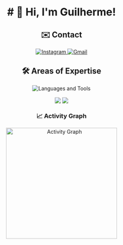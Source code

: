 <h1 align="center"># 👋 Hi, I'm Guilherme!</h1>

<h2 align="center">✉️ Contact</h2>

<p align="center">
  <a href="https://www.instagram.com/poma_gui" target="_blank">
    <img src="https://img.shields.io/badge/-Instagram-%23E4405F?style=for-the-badge&logo=instagram&logoColor=white" alt="Instagram" loading="lazy">
  </a>
  <a href="mailto:guilhermepomacercena@gmail.com">
    <img src="https://img.shields.io/badge/Gmail-D14836?style=for-the-badge&logo=gmail&logoColor=white" alt="Gmail" loading="lazy">
  </a>
</p>

<h2 align="center">🛠️ Areas of Expertise</h2>

<div align="center">
  <img src="https://skillicons.dev/icons?i=html,css,js,py,linux,c,cpp,cs,bash,sqlite,mysql,git,github&theme=dark" alt="Languages and Tools" />
</div>

<p align="center">
  <img src="https://github-readme-stats.vercel.app/api/top-langs/?username=GuilhermePoma&layout=compact&hide_border=true&theme=transparent" align="center" />
  <img src="https://github-readme-streak-stats.herokuapp.com?user=GuilhermePoma&theme=transparent&hide_border=true" align="center" />
</p>

<h3 align="center">📈 Activity Graph</h3>
<div align="center">
  <img height="300em" src="https://github-readme-activity-graph.vercel.app/graph?username=guilhermepoma&theme=tokyo-night&hide_border=true" alt="Activity Graph" />
</div>
